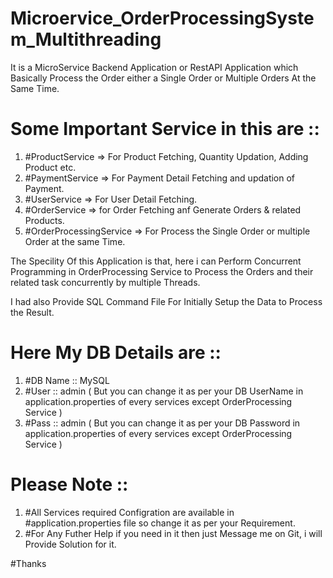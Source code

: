 # Microervice_OrderProcessingSystem_Multithreading

It is a MicroService Backend Application or RestAPI Application which Basically Process the Order 
either a Single Order or Multiple Orders At the Same Time.

# Some Important Service in this are ::

1. #ProductService => For Product Fetching, Quantity Updation, Adding Product etc.
2. #PaymentService => For Payment Detail Fetching and updation of Payment.
3. #UserService => For User Detail Fetching.
4. #OrderService => for Order Fetching anf Generate Orders & related Products.
5. #OrderProcessingService => For Process the Single Order or multiple Order at the same Time.

The Specility Of this Application is that, here i can Perform Concurrent Programming in OrderProcessing Service to Process the Orders
and their related task concurrently by multiple Threads.

I had also Provide SQL Command File For Initially Setup the Data to Process the Result.


# Here My DB Details are ::

1. #DB Name :: MySQL
2. #User :: admin ( But you can change it as per your DB UserName in application.properties of every services except OrderProcessing Service )
3. #Pass :: admin ( But you can change it as per your DB Password in application.properties of every services except OrderProcessing Service )


# Please Note ::
  1. #All Services required Configration are available in #application.properties file so change it as per your Requirement.
  2. #For Any Futher Help if you need in it then just Message me on Git, i will Provide Solution for it.

#Thanks 
